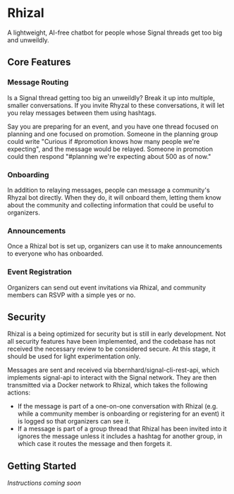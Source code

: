 # Rhizal
A lightweight, AI-free chatbot for people whose Signal threads get too big and unweildly.

## Core Features
### Message Routing
Is a Signal thread getting too big an unweildly? Break it up into multiple, smaller conversations. If you invite Rhyzal to these conversations, it will let you relay messages between them using hashtags. 

Say you are preparing for an event, and you have one thread focused on planning and one focused on promotion. Someone in the planning group could write "Curious if #promotion knows how many people we're expecting", and the message would be relayed. Someone in promotion could then respond "#planning we're expecting about 500 as of now."

### Onboarding
In addition to relaying messages, people can message a community's Rhyzal bot directly. When they do, it will onboard them, letting them know about the community and collecting information that could be useful to organizers.

### Announcements
Once a Rhizal bot is set up, organizers can use it to make announcements to everyone who has onboarded.

### Event Registration
Organizers can send out event invitations via Rhizal, and community members can RSVP with a simple yes or no.

## Security
Rhizal is a being optimized for security but is still in early development. Not all security features have been implemented, and the codebase has not received the necessary review to be considered secure. At this stage, it should be used for light experimentation only.

Messages are sent and received via bbernhard/signal-cli-rest-api, which implements signal-api to interact with the Signal network. They are then transmitted via a Docker network to Rhizal, which takes the following actions:
* If the message is part of a one-on-one conversation with Rhizal (e.g. while a community member is onboarding or registering for an event) it is logged so that organizers can see it.
* If a message is part of a group thread that Rhizal has been invited into it ignores the message unless it includes a hashtag for another group, in which case it routes the message and then forgets it.

## Getting Started

_Instructions coming soon_